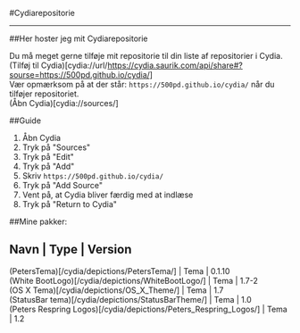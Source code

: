 #Cydiarepositorie

---

##Her hoster jeg mit Cydiarepositorie

Du må meget gerne tilføje mit repositorie til din liste af repositorier i Cydia.  
(Tilføj til Cydia)[cydia://url/https://cydia.saurik.com/api/share#?sourse=https://500pd.github.io/cydia/]  
Vær opmærksom på at der står: ```https://500pd.github.io/cydia/``` når du tilføjer repositoriet.  
(Åbn Cydia)[cydia://sources/]

##Guide  
1. Åbn Cydia  
1. Tryk på "Sources"  
1. Tryk på "Edit"  
1. Tryk på "Add"  
1. Skriv ```https://500pd.github.io/cydia/```  
1. Tryk på "Add Source"  
1. Vent på, at Cydia bliver færdig med at indlæse  
1. Tryk på "Return to Cydia"  

##Mine pakker:  

Navn | Type | Version
-------------------------
(PetersTema)[/cydia/depictions/PetersTema/] | Tema | 0.1.10  
(White BootLogo)[/cydia/depictions/WhiteBootLogo/] | Tema | 1.7-2  
(OS X Tema)[/cydia/depictions/OS_X_Theme/] | Tema | 1.7  
(StatusBar tema)[/cydia/depictions/StatusBarTheme/] | Tema | 1.0  
(Peters Respring Logos)[/cydia/depictions/Peters_Respring_Logos/] | Tema | 1.2
